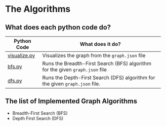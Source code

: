 # The Algorithms

## What does each python code do?

| Python Code                    | What does it do?                                                              |
| ------------------------------ | ----------------------------------------------------------------------------- |
| [visualize.py](./visualize.py) | Visualizes the graph from the `graph.json` file                               |
| [bfs.py](./bfs.py)             | Runs the Breadth-First Search (BFS) algorithm for the given `graph.json` file |
| [dfs.py](./dfs.py)             | Runs the Depth-First Search (DFS) algorithm for the given `graph.json` file.  |

## The list of Implemented Graph Algorithms

- Breadth-First Search (BFS)
- Depth First Search (DFS)
